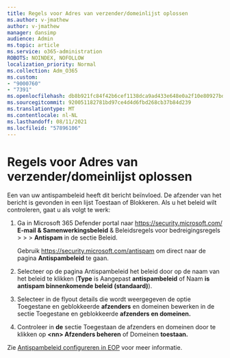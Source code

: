 ```yaml
---
title: Regels voor Adres van verzender/domeinlijst oplossen
ms.author: v-jmathew
author: v-jmathew
manager: dansimp
audience: Admin
ms.topic: article
ms.service: o365-administration
ROBOTS: NOINDEX, NOFOLLOW
localization_priority: Normal
ms.collection: Adm_O365
ms.custom:
- "9000760"
- "7391"
ms.openlocfilehash: db8b921fc84f42b6cef1138dca9ad433e648e0a2f10e80927bd5b0222bfeae3b
ms.sourcegitcommit: 920051182781bd97ce4d4d6fbd268cb37b84d239
ms.translationtype: MT
ms.contentlocale: nl-NL
ms.lasthandoff: 08/11/2021
ms.locfileid: "57896106"
---
```

# <a name="fix-sender-addressdomain-list-rules"></a>Regels voor Adres van verzender/domeinlijst oplossen

Een van uw antispambeleid heeft dit bericht beïnvloed. De afzender van het bericht is gevonden in een lijst Toestaan of Blokkeren. Als u het beleid wilt controleren, gaat u als volgt te werk:

1. Ga in Microsoft 365 Defender portal naar <https://security.microsoft.com/> **E-mail & Samenwerkingsbeleid** & Beleidsregels voor bedreigingsregels \>  \>  \> **Antispam** in  de sectie Beleid.

   Gebruik <https://security.microsoft.com/antispam> om direct naar de pagina **Antispambeleid** te gaan.

2. Selecteer op de pagina Antispambeleid het beleid door op de naam van het beleid te klikken (**Type** is Aangepast **antispambeleid** of Naam **is** **antispam binnenkomende beleid (standaard)**). 
3. Selecteer in de flyout details die wordt weergegeven de optie Toegestane en geblokkeerde **afzenders** en domeinen bewerken in de sectie Toegestane en geblokkeerde **afzenders en domeinen.**
4. Controleer in **de** sectie Toegestaan de afzenders en domeinen door te klikken op **\<nn\> Afzenders beheren** of Domeinen **toestaan.**

Zie [Antispambeleid configureren in EOP](https://docs.microsoft.com/microsoft-365/security/office-365-security/configure-your-spam-filter-policies) voor meer informatie.
